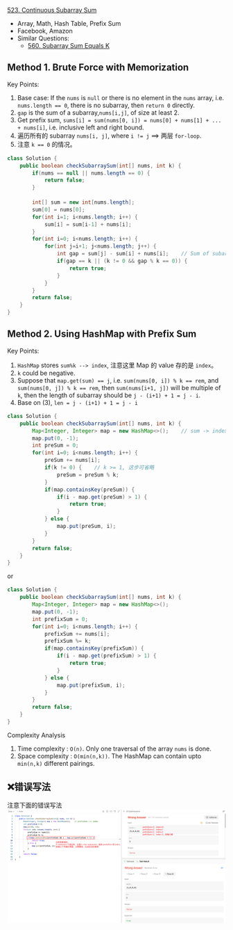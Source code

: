 [523. Continuous Subarray Sum](https://leetcode.com/problems/continuous-subarray-sum/)

* Array, Math, Hash Table, Prefix Sum
* Facebook, Amazon
* Similar Questions:
    * [560. Subarray Sum Equals K](https://leetcode.com/problems/subarray-sum-equals-k/)


## Method 1. Brute Force with Memorization
Key Points:
1. Base case: If the `nums` is `null` or there is no element in the `nums` array, i.e. `nums.length == 0`, there is no 
subarray, then `return 0` directly.
2. `gap` is the sum of a subarray,`nums[i,j]`, of size at least 2.
3. Get prefix sum, `sums[i] = sum(nums[0, i]) = nums[0] + nums[1] + ... + nums[i]`, i.e. inclusive left and right bound. 
4. 遍历所有的 subarray `nums[i, j]`, where `i != j` ==> 两层 `for-loop`.
5. 注意 `k == 0` 的情况。
```java
class Solution {
    public boolean checkSubarraySum(int[] nums, int k) {
        if(nums == null || nums.length == 0) {
            return false;
        }
        
        int[] sum = new int[nums.length];
        sum[0] = nums[0];
        for(int i=1; i<nums.length; i++) {
            sum[i] = sum[i-1] + nums[i];
        }
        for(int i=0; i<nums.length; i++) {
            for(int j=i+1; j<nums.length; j++) {
                int gap = sum[j] - sum[i] + nums[i];    // Sum of subarray `nums[i, j]`
                if(gap == k || (k != 0 && gap % k == 0)) {
                    return true;
                }
            }
        }
        return false;
    }
}
```


## Method 2. Using HashMap with Prefix Sum
Key Points:
1. `HashMap` stores `sum%k --> index`, 注意这里 Map 的 value 存的是 `index`。
2. `k` could be negative.
3. Suppose that `map.get(sum) == j`, i.e. `sum(nums[0, i]) % k == rem`, and `sum(nums[0, j]) % k == rem`, then `sum(nums[i+1, j])` will be multiple of `k`, then the length of subarray should be `j - (i+1) + 1 = j - i`.
4. Base on (3), `len = j - (i+1) + 1 = j - i`
```java
class Solution {
    public boolean checkSubarraySum(int[] nums, int k) {
        Map<Integer, Integer> map = new HashMap<>();    // sum -> index
        map.put(0, -1);
        int preSum = 0;
        for(int i=0; i<nums.length; i++) {
            preSum += nums[i];
            if(k != 0) {    // k >= 1, 这步可省略
                preSum = preSum % k;
            }
            if(map.containsKey(preSum)) {
                if(i - map.get(preSum) > 1) {
                    return true;
                }
            } else {
                map.put(preSum, i);
            }
        }
        return false;
    }
}
```

or
```java
class Solution {
    public boolean checkSubarraySum(int[] nums, int k) {
        Map<Integer, Integer> map = new HashMap<>();
        map.put(0, -1);
        int prefixSum = 0;
        for(int i=0; i<nums.length; i++) {
            prefixSum += nums[i];
            prefixSum %= k;
            if(map.containsKey(prefixSum)) {
                if(i - map.get(prefixSum) > 1) {
                    return true;
                }
            } else {
                map.put(prefixSum, i);
            }
        }
        return false;
    }
}
```
Complexity Analysis
1. Time complexity : `O(n)`. Only one traversal of the array `nums` is done.
2. Space complexity : `O(min(n,k))`. The HashMap can contain upto `min(n,k)` different pairings.


## ❌错误写法
注意下面的错误写法
![](images/0523_wrong.png)